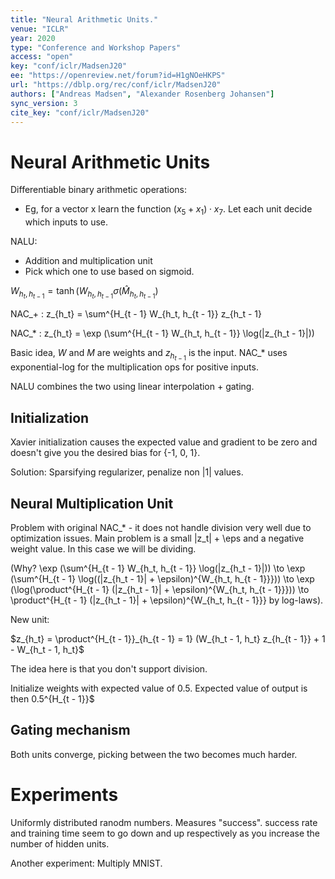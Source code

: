 ```yaml
---
title: "Neural Arithmetic Units."
venue: "ICLR"
year: 2020
type: "Conference and Workshop Papers"
access: "open"
key: "conf/iclr/MadsenJ20"
ee: "https://openreview.net/forum?id=H1gNOeHKPS"
url: "https://dblp.org/rec/conf/iclr/MadsenJ20"
authors: ["Andreas Madsen", "Alexander Rosenberg Johansen"]
sync_version: 3
cite_key: "conf/iclr/MadsenJ20"
---
```

# Neural Arithmetic Units

Differentiable binary arithmetic operations:
 - Eg, for a vector x learn the function $(x_5 + x_1) \cdot x_7$. Let each unit decide which inputs to use.

NALU:
 - Addition and multiplication unit
 - Pick which one to use based on sigmoid.

$W_{h_t, h_{t - 1}} = \tanh(W_{h_t, h_{t - 1}} \sigma (\hat M_{h_t, h_{t - 1}})$

NAC_+ : z_{h_t} = \sum^{H_{t - 1} W_{h_t, h_{t - 1}} z_{h_t - 1}

NAC_* : z_{h_t} = \exp (\sum^{H_{t - 1} W_{h_t, h_{t - 1}} \log(|z_{h_t - 1}|))

Basic idea, $W$ and $M$ are weights and $z_{h_{t - 1}}$ is the input. NAC_* uses exponential-log
for the multiplication ops for positive inputs.

NALU combines the two using linear interpolation + gating.

## Initialization

Xavier initialization causes the expected value and gradient to be zero and doesn't give you
the desired bias for {-1, 0, 1}.

Solution: Sparsifying regularizer, penalize non |1| values.

## Neural Multiplication Unit

Problem with original NAC_* - it does not handle division very well due to optimization issues.
Main problem is a small |z_t| + \eps and a negative weight value. In this case we will be dividing.

(Why? \exp (\sum^{H_{t - 1} W_{h_t, h_{t - 1}} \log(|z_{h_t - 1}|)) \to \exp (\sum^{H_{t - 1} \log((|z_{h_t - 1}| + \epsilon)^{W_{h_t, h_{t - 1}}}))
\to \exp (\log(\product^{H_{t - 1} (|z_{h_t - 1}| + \epsilon)^{W_{h_t, h_{t - 1}}})) \to \product^{H_{t - 1} (|z_{h_t - 1}| + \epsilon)^{W_{h_t, h_{t - 1}}}
by log-laws).

New unit:

$z_{h_t} = \product^{H_{t - 1}}_{h_{t - 1} = 1} (W_{h_t - 1, h_t} z_{h_{t - 1}} + 1 - W_{h_t - 1, h_t}$

The idea here is that you don't support division.

Initialize weights with expected value of 0.5. Expected value of output is then 0.5^{H_{t - 1}}$

## Gating mechanism

Both units converge, picking between the two becomes much harder.

# Experiments

Uniformly distributed ranodm numbers. Measures "success". success rate
and training time seem to go down and up respectively as you increase the number
of hidden units.

Another experiment: Multiply MNIST.